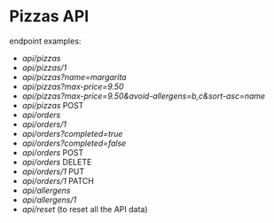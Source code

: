 # Pizzas API

endpoint examples:

- _api/pizzas_
- _api/pizzas/1_
- _api/pizzas?name=margarita_
- _api/pizzas?max-price=9.50_
- _api/pizzas?max-price=9.50&avoid-allergens=b,c&sort-asc=name_
- _api/pizzas_ POST
- _api/orders_
- _api/orders/1_
- _api/orders?completed=true_
- _api/orders?completed=false_
- _api/orders_ POST
- _api/orders_ DELETE
- _api/orders/1_ PUT
- _api/orders/1_ PATCH
- _api/allergens_
- _api/allergens/1_
- _api/reset_ (to reset all the API data)
